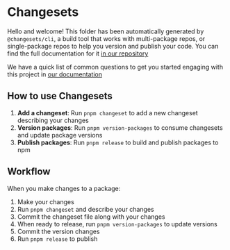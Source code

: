 # Changesets

Hello and welcome! This folder has been automatically generated by `@changesets/cli`, a build tool that works
with multi-package repos, or single-package repos to help you version and publish your code. You can
find the full documentation for it [in our repository](https://github.com/changesets/changesets)

We have a quick list of common questions to get you started engaging with this project in
[our documentation](https://github.com/changesets/changesets/blob/main/docs/common-questions.md)

## How to use Changesets

1. **Add a changeset**: Run `pnpm changeset` to add a new changeset describing your changes
2. **Version packages**: Run `pnpm version-packages` to consume changesets and update package versions
3. **Publish packages**: Run `pnpm release` to build and publish packages to npm

## Workflow

When you make changes to a package:

1. Make your changes
2. Run `pnpm changeset` and describe your changes
3. Commit the changeset file along with your changes
4. When ready to release, run `pnpm version-packages` to update versions
5. Commit the version changes
6. Run `pnpm release` to publish
